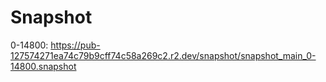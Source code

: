 # Snapshot
0-14800: https://pub-127574271ea74c79b9cff74c58a269c2.r2.dev/snapshot/snapshot_main_0-14800.snapshot
